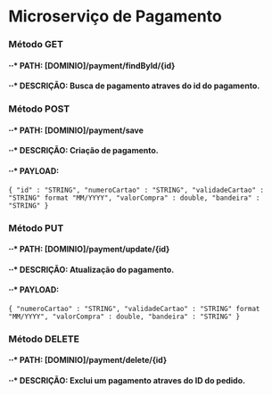 # Microserviço de Pagamento

### Método GET

#### ⋅⋅* PATH: [DOMINIO]/payment/findById/{id}
#### ⋅⋅* DESCRIÇÃO: Busca de pagamento atraves do id do pagamento.


### Método POST

#### ⋅⋅* PATH: [DOMINIO]/payment/save
#### ⋅⋅* DESCRIÇÃO: Criação de pagamento.
#### ⋅⋅* PAYLOAD: 
`
{
    "id" : "STRING",
    "numeroCartao" : "STRING",
    "validadeCartao" : "STRING" format "MM/YYYY",
    "valorCompra" : double,
    "bandeira" : "STRING"
}
`
### Método PUT

#### ⋅⋅* PATH: [DOMINIO]/payment/update/{id}
#### ⋅⋅* DESCRIÇÃO: Atualização do pagamento.
#### ⋅⋅* PAYLOAD: 

`
{
    "numeroCartao" : "STRING",
    "validadeCartao" : "STRING" format "MM/YYYY",
    "valorCompra" : double,
    "bandeira" : "STRING"
}
`
### Método DELETE

#### ⋅⋅* PATH: [DOMINIO]/payment/delete/{id}
#### ⋅⋅* DESCRIÇÃO: Exclui um pagamento atraves do ID do pedido.


